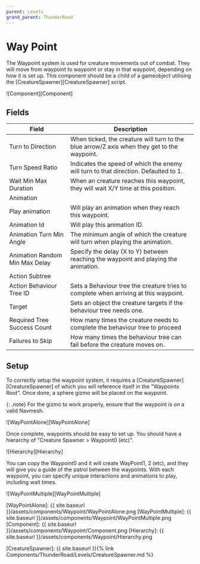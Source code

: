 ```yaml
---
parent: Levels
grand_parent: ThunderRoad
---
```

# Way Point

The Waypoint system is used for creature movements out of combat. They will move from waypoint to waypoint or stay in that waypoint, depending on how it is set up. This component should be a child of a gameobject utilising the [CreatureSpawner][CreatureSpawner] script.

![Component][Component]

## Fields

| Field                             | Description
| ---                               | ---
| Turn to Direction                 | When ticked, the creature will turn to the blue arrow/Z axis when they get to the waypoint.
| Turn Speed Ratio                  | Indicates the speed of which the enemy will turn to that direction. Defaulted to 1.
| Wait Min Max Duration             | When an creature reaches this waypoint, they will wait X/Y time at this position.
| Animation                         |
| Play animation                    | Will play an animation when they reach this waypoint.
| Animation Id                      | Will play this animation ID.
| Animation Turn Min Angle          | The minimum angle of which the creature will turn when playing the animation.
| Animation Random Min Max Delay    | Specify the delay (X to Y) between reaching the waypoint and playing the animation.
| Action Subtree                    |
| Action Behaviour Tree ID          | Sets a Behaviour tree the creature tries to complete when arriving at this waypoint.
| Target                            | Sets an object the creature targets if the behaviour tree needs one.
| Required Tree Success Count       | How many times the creature needs to complete the behaviour tree to proceed
| Failures to Skip                  | How many times the behaviour tree can fail before the creature moves on.

## Setup

To correctly setup the waypoint system, it requires a [CreatureSpawner][CreatureSpawner] of which you will reference itself in the "Waypoints Root". Once done, a sphere gizmo will be placed on the waypoint.

{: .note}
For the gizmo to work properly, ensure that the waypoint is on a valid Navmesh.

![WayPointAlone][WayPointAlone]

Once complete, waypoints should be easy to set up. You should have a hierarchy of "Creature Spawner > Waypoint0 (etc)".

![Hierarchy][Hierarchy]

 You can copy the Waypoint0 and it will create WayPoint1, 2 (etc), and they will give you a guide of the patrol between the waypoints. With each waypoint, you can specify unique interactions and animations to play, including wait times.

![WayPointMultiple][WayPointMultiple]

[WayPointAlone]: {{ site.baseurl }}/assets/components/Waypoint/WayPointAlone.png
[WayPointMultiple]: {{ site.baseurl }}/assets/components/Waypoint/WayPointMultiple.png
[Component]: {{ site.baseurl }}/assets/components/Waypoint/Component.png
[Hierarchy]: {{ site.baseurl }}/assets/components/Waypoint/Hierarchy.png

[CreatureSpawner]: {{ site.baseurl }}{% link Components/ThunderRoad/Levels/CreatureSpawner.md %}